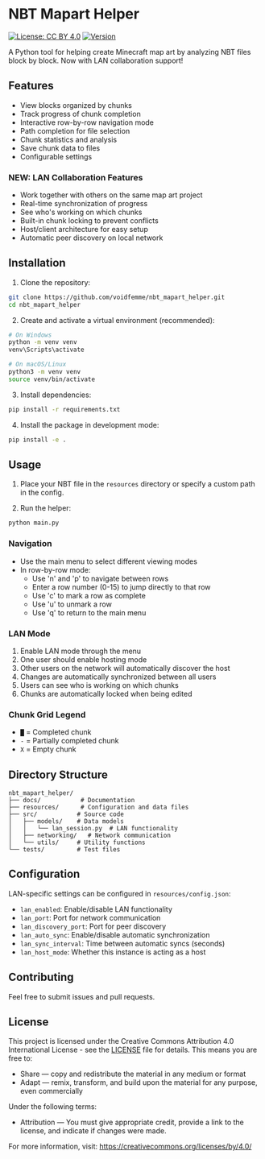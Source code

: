 # NBT Mapart Helper

[![License: CC BY 4.0](https://img.shields.io/badge/License-CC_BY_4.0-lightgrey.svg)](https://creativecommons.org/licenses/by/4.0/)
[![Version](https://img.shields.io/badge/version-0.2.0-blue.svg)]()

A Python tool for helping create Minecraft map art by analyzing NBT files block by block. Now with LAN collaboration support!

## Features

- View blocks organized by chunks
- Track progress of chunk completion
- Interactive row-by-row navigation mode
- Path completion for file selection
- Chunk statistics and analysis
- Save chunk data to files
- Configurable settings

### NEW: LAN Collaboration Features
- Work together with others on the same map art project
- Real-time synchronization of progress
- See who's working on which chunks
- Built-in chunk locking to prevent conflicts
- Host/client architecture for easy setup
- Automatic peer discovery on local network

## Installation

1. Clone the repository:
```bash
git clone https://github.com/voidfemme/nbt_mapart_helper.git
cd nbt_mapart_helper
```

2. Create and activate a virtual environment (recommended):
```bash
# On Windows
python -m venv venv
venv\Scripts\activate

# On macOS/Linux
python3 -m venv venv
source venv/bin/activate
```

3. Install dependencies:
```bash
pip install -r requirements.txt
```

4. Install the package in development mode:
```bash
pip install -e .
```

## Usage

1. Place your NBT file in the `resources` directory or specify a custom path in the config.

2. Run the helper:
```bash
python main.py
```

### Navigation

- Use the main menu to select different viewing modes
- In row-by-row mode:
  - Use 'n' and 'p' to navigate between rows
  - Enter a row number (0-15) to jump directly to that row
  - Use 'c' to mark a row as complete
  - Use 'u' to unmark a row
  - Use 'q' to return to the main menu

### LAN Mode

1. Enable LAN mode through the menu
2. One user should enable hosting mode
3. Other users on the network will automatically discover the host
4. Changes are automatically synchronized between all users
5. Users can see who is working on which chunks
6. Chunks are automatically locked when being edited

### Chunk Grid Legend

- `█` = Completed chunk
- `-` = Partially completed chunk
- `X` = Empty chunk

## Directory Structure

```
nbt_mapart_helper/
├── docs/           # Documentation
├── resources/      # Configuration and data files
├── src/           # Source code
│   ├── models/    # Data models
│   │   └── lan_session.py  # LAN functionality
│   ├── networking/   # Network communication
│   └── utils/     # Utility functions
└── tests/         # Test files
```

## Configuration

LAN-specific settings can be configured in `resources/config.json`:
- `lan_enabled`: Enable/disable LAN functionality
- `lan_port`: Port for network communication
- `lan_discovery_port`: Port for peer discovery
- `lan_auto_sync`: Enable/disable automatic synchronization
- `lan_sync_interval`: Time between automatic syncs (seconds)
- `lan_host_mode`: Whether this instance is acting as a host

## Contributing

Feel free to submit issues and pull requests.

## License

This project is licensed under the Creative Commons Attribution 4.0 International License - see the [LICENSE](LICENSE) file for details. This means you are free to:

- Share — copy and redistribute the material in any medium or format
- Adapt — remix, transform, and build upon the material for any purpose, even commercially

Under the following terms:
- Attribution — You must give appropriate credit, provide a link to the license, and indicate if changes were made.

For more information, visit: https://creativecommons.org/licenses/by/4.0/


